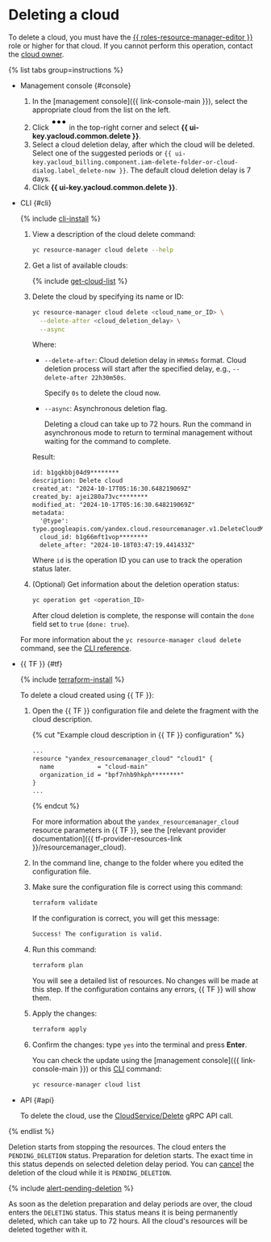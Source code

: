 # Deleting a cloud

To delete a cloud, you must have the [{{ roles-resource-manager-editor }}](../../security/index.md#resource-manager-editor) role or higher for that cloud. If you cannot perform this operation, contact the [cloud owner](../../concepts/resources-hierarchy.md#owner).

{% list tabs group=instructions %}

- Management console {#console}

  1. In the [management console]({{ link-console-main }}), select the appropriate cloud from the list on the left.
  1. Click ![image](../../../_assets/console-icons/ellipsis.svg) in the top-right corner and select **{{ ui-key.yacloud.common.delete }}**.
  1. Select a cloud deletion delay, after which the cloud will be deleted. Select one of the suggested periods or `{{ ui-key.yacloud_billing.component.iam-delete-folder-or-cloud-dialog.label_delete-now }}`. The default cloud deletion delay is 7 days.
  1. Click **{{ ui-key.yacloud.common.delete }}**.

- CLI {#cli}

  {% include [cli-install](../../../_includes/cli-install.md) %}

  1. View a description of the cloud delete command:

      ```bash
      yc resource-manager cloud delete --help
      ```

  1. Get a list of available clouds:

      {% include [get-cloud-list](../../../_includes/resource-manager/get-cloud-list.md) %}

  1. Delete the cloud by specifying its name or ID:

      ```bash
      yc resource-manager cloud delete <cloud_name_or_ID> \
        --delete-after <cloud_deletion_delay> \
        --async
      ```

      Where:

      * `--delete-after`: Cloud deletion delay in `HhMmSs` format. Cloud deletion process will start after the specified delay, e.g., `--delete-after 22h30m50s`.
      
          Specify `0s` to delete the cloud now.
      * `--async`: Asynchronous deletion flag.
      
          Deleting a cloud can take up to 72 hours. Run the command in asynchronous mode to return to terminal management without waiting for the command to complete.

      Result:

      ```text
      id: b1gqkbbj04d9********
      description: Delete cloud
      created_at: "2024-10-17T05:16:30.648219069Z"
      created_by: ajei280a73vc********
      modified_at: "2024-10-17T05:16:30.648219069Z"
      metadata:
        '@type': type.googleapis.com/yandex.cloud.resourcemanager.v1.DeleteCloudMetadata
        cloud_id: b1g66mft1vop********
        delete_after: "2024-10-18T03:47:19.441433Z"
      ```

      Where `id` is the operation ID you can use to track the operation status later.

  1. (Optional) Get information about the deletion operation status:

      ```bash
      yc operation get <operation_ID>
      ```

      After cloud deletion is complete, the response will contain the `done` field set to `true` (`done: true`).

  For more information about the `yc resource-manager cloud delete` command, see the [CLI reference](../../../cli/cli-ref/resource-manager/cli-ref/cloud/delete.md).

- {{ TF }} {#tf}

  {% include [terraform-install](../../../_includes/terraform-install.md) %}

  To delete a cloud created using {{ TF }}:

  1. Open the {{ TF }} configuration file and delete the fragment with the cloud description.

      {% cut "Example cloud description in {{ TF }} configuration" %}

      ```hcl
      ...
      resource "yandex_resourcemanager_cloud" "cloud1" {
        name            = "cloud-main"
        organization_id = "bpf7nhb9hkph********"
      }
      ...
      ```

      {% endcut %}

      For more information about the `yandex_resourcemanager_cloud` resource parameters in {{ TF }}, see the [relevant provider documentation]({{ tf-provider-resources-link }}/resourcemanager_cloud).

  1. In the command line, change to the folder where you edited the configuration file.
  1. Make sure the configuration file is correct using this command:

      ```bash
      terraform validate
      ```

      If the configuration is correct, you will get this message:
     
      ```bash
      Success! The configuration is valid.
      ```

  1. Run this command:

      ```bash
      terraform plan
      ```

      You will see a detailed list of resources. No changes will be made at this step. If the configuration contains any errors, {{ TF }} will show them.

  1. Apply the changes:

      ```bash
      terraform apply
      ```

  1. Confirm the changes: type `yes` into the terminal and press **Enter**.

      You can check the update using the [management console]({{ link-console-main }}) or this [CLI](../../../cli/quickstart.md) command:

      ```bash
      yc resource-manager cloud list
      ```

- API {#api}

  To delete the cloud, use the [CloudService/Delete](../../api-ref/grpc/Cloud/delete.md) gRPC API call.

{% endlist %}

Deletion starts from stopping the resources. The cloud enters the `PENDING_DELETION` status. Preparation for deletion starts. The exact time in this status depends on selected deletion delay period. You can [cancel](delete-cancel.md) the deletion of the cloud while it is `PENDING_DELETION`.

{% include [alert-pending-deletion](../../../_includes/resource-manager/alert-pending-deletion.md) %}

As soon as the deletion preparation and delay periods are over, the cloud enters the `DELETING` status. This status means it is being permanently deleted, which can take up to 72 hours. All the cloud's resources will be deleted together with it.
